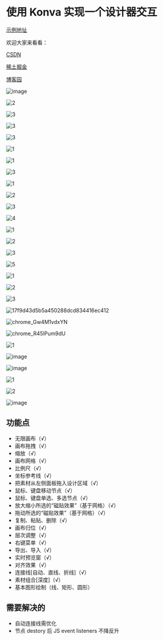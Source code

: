 # 使用 Konva 实现一个设计器交互

[示例地址](https://xachary.github.io/konva-designer-sample/)

欢迎大家来看看：

[CSDN](https://blog.csdn.net/xachary2/category_12630993.html)

[稀土掘金](https://juejin.cn/column/7353542036232585225)

[博客园](https://blog.csdn.net/xachary2/category_12630993.html)

![image](https://github.com/xachary/konva-designer-sample/assets/16830398/4a995eb9-5756-4ec4-a02d-f3a5eb21189a)

![2](https://github.com/xachary/konva-designer-sample/assets/16830398/e43cc89c-c543-4c22-a029-db867ad8502d)

![3](https://github.com/xachary/konva-designer-sample/assets/16830398/3f7f57d7-152b-4131-8cbd-5d94b553df4c)

![3](https://github.com/xachary/konva-designer-sample/assets/16830398/4b62f3fe-eb06-4860-a752-6c81b1bf79da)

![3](https://github.com/xachary/konva-designer-sample/assets/16830398/bc01aa40-7db0-4c5b-832c-b0eb4c621ab8)

![1](https://github.com/xachary/konva-designer-sample/assets/16830398/cfb91af0-a2f8-4fdf-90e9-fd742d4194d5)

![1](https://github.com/xachary/konva-designer-sample/assets/16830398/c524d9f0-c865-4ea4-a63b-4070bbec7d32)

![3](https://github.com/xachary/konva-designer-sample/assets/16830398/61c34bb4-c0ec-48e6-8b97-359465dffe4a)

![1](https://github.com/xachary/konva-designer-sample/assets/16830398/c72d4efb-cbd0-40ce-b50c-9a4ddc772be5)

![2](https://github.com/xachary/konva-designer-sample/assets/16830398/84507b25-080a-45be-a43f-789be6c4ee50)

![3](https://github.com/xachary/konva-designer-sample/assets/16830398/eee36c5a-85cc-49e2-b946-678fee4c6c40)

![4](https://github.com/xachary/konva-designer-sample/assets/16830398/a24cdc9f-2b2f-4b20-b7cc-d46e18548600)

![1](https://github.com/xachary/konva-designer-sample/assets/16830398/e93e769a-b048-4cde-8aed-a39b38eef844)

![2](https://github.com/xachary/konva-designer-sample/assets/16830398/8054f610-c109-4bfc-9e73-95ac25f6df90)

![3](https://github.com/xachary/konva-designer-sample/assets/16830398/6a679cb9-b3c9-48d5-9a48-cdd4e4fdf9ba)

![5](https://github.com/xachary/konva-designer-sample/assets/16830398/729b4054-6583-4c22-99ff-730f88a9ba68)

![1](https://github.com/xachary/konva-designer-sample/assets/16830398/ad9035d1-2899-4f9a-8502-ddeb3233075d)

![2](https://github.com/xachary/konva-designer-sample/assets/16830398/b77fd89d-8b92-45f2-802a-066839ebc502)

![3](https://github.com/xachary/konva-designer-sample/assets/16830398/f84b1926-58ea-4770-a9f3-7623cf47af99)

![17f9d43d5b5a450288dcd834416ec412](https://github.com/xachary/konva-designer-sample/assets/16830398/cc8d89b2-9e94-4b2f-a7fb-ec9b9db5aeed)

![chrome_Gw4M1vdxYN](https://github.com/xachary/konva-designer-sample/assets/16830398/a520b866-9e87-4ffb-abc6-8822366ec1cf)

![chrome_R45lPum9dU](https://github.com/xachary/konva-designer-sample/assets/16830398/d38b8e41-6628-4ec7-82b7-35af43f3abc1)

![1](https://github.com/xachary/konva-designer-sample/assets/16830398/b6bb083d-0725-4371-b5c2-b4495f0b4ada)

![image](https://github.com/xachary/konva-designer-sample/assets/16830398/d1cdb263-cb6d-470e-a271-caef34988f07)

![image](https://github.com/xachary/konva-designer-sample/assets/16830398/72733e66-b6a5-473a-9ef5-8bc4771876ed)

![1](https://github.com/xachary/konva-designer-sample/assets/16830398/2d6a67cc-f542-465b-aaca-e54aa8749553)

![2](https://github.com/xachary/konva-designer-sample/assets/16830398/afb4b039-7478-4e3e-a1f5-2f7785f007e8)

![image](https://github.com/user-attachments/assets/43370884-c94b-4b0a-a06e-af55bbd7c4ff)

## 功能点

- 无限画布（√）
- 画布拖拽（√）
- 缩放（√）
- 画布网格（√）
- 比例尺（√）
- 坐标参考线（√）
- 把素材从左侧面板拖入设计区域（√）
- 鼠标、键盘移动节点（√）
- 鼠标、键盘单选、多选节点（√）
- 放大缩小所选的“磁贴效果”（基于网格）（√）
- 拖动所选的“磁贴效果”（基于网格）（√）
- 复制、粘贴、删除（√）
- 画布归位（√）
- 层次调整（√）
- 右键菜单（√）
- 导出、导入（√）
- 实时预览窗（√）
- 对齐效果（√）
- 连接线[自动、直线、折线]（√）
- 素材组合[深度]（√）
- 基本图形绘制（线、矩形、圆形）

## 需要解决的

- 自动连接线需优化
- 节点 destory 后 JS event listeners 不降反升
